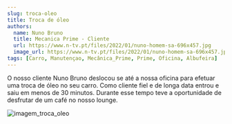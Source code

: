 ```yaml
---
slug: troca-oleo
title: Troca de óleo
authors:
  name: Nuno Bruno
  title: Mecanica Prime - Cliente
  url: https://www.n-tv.pt/files/2022/01/nuno-homem-sa-696x457.jpg
  image_url: https://www.n-tv.pt/files/2022/01/nuno-homem-sa-696x457.jpg
tags: [Carro, Manutençao, Mecânica_Prime, Prime, Oficina, Albufeira]
---
```


O nosso cliente Nuno Bruno deslocou se até a nossa oficina para efetuar uma troca de óleo no seu carro.
Como cliente fiel e de longa data entrou e saiu em menos de 30 minutos. Durante esse tempo teve a oportunidade de desfrutar de um café no nosso lounge.

![imagem_troca_oleo](https://www.webmotors.com.br/wp-content/uploads/2018/09/24103141/iStock-184961301-1254x500.jpg)
